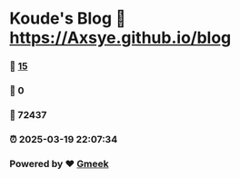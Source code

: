 # Koude's Blog :link: https://Axsye.github.io/blog 
### :page_facing_up: [15](https://Axsye.github.io/blog/tag.html) 
### :speech_balloon: 0 
### :hibiscus: 72437 
### :alarm_clock: 2025-03-19 22:07:34 
### Powered by :heart: [Gmeek](https://github.com/Meekdai/Gmeek)
